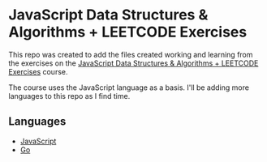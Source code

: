 # JavaScript Data Structures & Algorithms + LEETCODE Exercises

This repo was created to add the files created working and learning from the exercises on the [JavaScript Data Structures & Algorithms + LEETCODE Exercises](https://www.udemy.com/course/data-structures-algorithms-javascript) course.

The course uses the JavaScript language as a basis. I'll be adding more languages to this repo as I find time.

## Languages

- [JavaScript](./javascript/)
- [Go](https://github.com/ericmilaneze/data-structure-and-algorithms-in-go)
